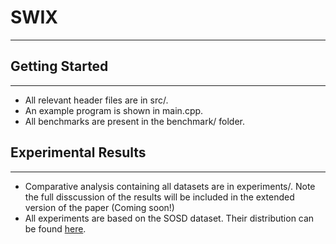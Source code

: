 # SWIX
---

## Getting Started
---
- All relevant header files are in src/. 
- An example program is shown in main.cpp. 
- All benchmarks are present in the benchmark/ folder.


## Experimental Results
---
- Comparative analysis containing all datasets are in experiments/. Note the full disscussion of the results will be included in the extended version of the paper (Coming soon!)
- All experiments are based on the SOSD dataset. Their distribution can be found [here](https://arxiv.org/abs/1911.13014).
